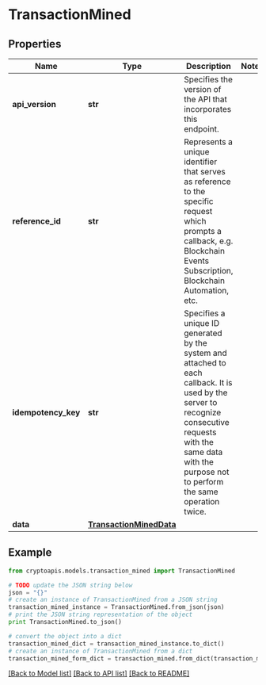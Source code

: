 # TransactionMined


## Properties
Name | Type | Description | Notes
------------ | ------------- | ------------- | -------------
**api_version** | **str** | Specifies the version of the API that incorporates this endpoint. | 
**reference_id** | **str** | Represents a unique identifier that serves as reference to the specific request which prompts a callback, e.g. Blockchain Events Subscription, Blockchain Automation, etc. | 
**idempotency_key** | **str** | Specifies a unique ID generated by the system and attached to each callback. It is used by the server to recognize consecutive requests with the same data with the purpose not to perform the same operation twice. | 
**data** | [**TransactionMinedData**](TransactionMinedData.md) |  | 

## Example

```python
from cryptoapis.models.transaction_mined import TransactionMined

# TODO update the JSON string below
json = "{}"
# create an instance of TransactionMined from a JSON string
transaction_mined_instance = TransactionMined.from_json(json)
# print the JSON string representation of the object
print TransactionMined.to_json()

# convert the object into a dict
transaction_mined_dict = transaction_mined_instance.to_dict()
# create an instance of TransactionMined from a dict
transaction_mined_form_dict = transaction_mined.from_dict(transaction_mined_dict)
```
[[Back to Model list]](../README.md#documentation-for-models) [[Back to API list]](../README.md#documentation-for-api-endpoints) [[Back to README]](../README.md)


